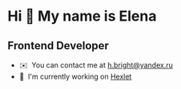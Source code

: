 Hi 👋 My name is Elena
=====================

Frontend Developer
------------------

* ✉️  You can contact me at [h.bright@yandex.ru](mailto:h.bright@yandex.ru)
* 🚀  I'm currently working on [Hexlet](http://github.com/Hexlet)
